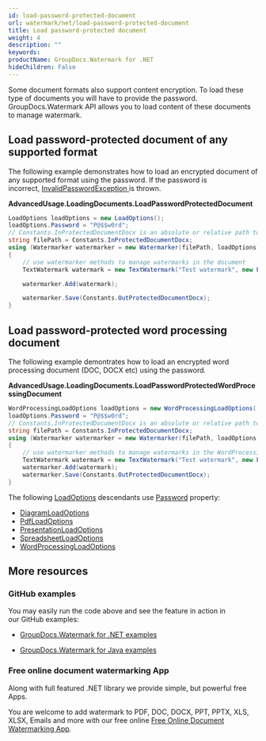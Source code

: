 ```yaml
---
id: load-password-protected-document
url: watermark/net/load-password-protected-document
title: Load password-protected document
weight: 4
description: ""
keywords: 
productName: GroupDocs.Watermark for .NET
hideChildren: False
---
```

Some document formats also support content encryption. To load these type of documents you will have to provide the password. GroupDocs.Watermark API allows you to load content of these documents to manage watermark.

## Load password-protected document of any supported format

The following example demonstrates how to load an encrypted document of any supported format using the password. If the password is incorrect, [InvalidPasswordException ](https://apireference.groupdocs.com/net/watermark/groupdocs.watermark.exceptions/invalidpasswordexception)is thrown.

**AdvancedUsage.LoadingDocuments.LoadPasswordProtectedDocument**

```csharp
LoadOptions loadOptions = new LoadOptions();
loadOptions.Password = "P@$$w0rd";
// Constants.InProtectedDocumentDocx is an absolute or relative path to your document. Ex: @"C:\Docs\protected-document.docx"
string filePath = Constants.InProtectedDocumentDocx;
using (Watermarker watermarker = new Watermarker(filePath, loadOptions))
{
    // use watermarker methods to manage watermarks in the document
    TextWatermark watermark = new TextWatermark("Test watermark", new Font("Arial", 12));

    watermarker.Add(watermark);

    watermarker.Save(Constants.OutProtectedDocumentDocx);
} 
```

## Load password-protected word processing document

The following example demontrates how to load an encrypted word processing document (DOC, DOCX etc) using the password.

**AdvancedUsage.LoadingDocuments.LoadPasswordProtectedWordProcessingDocument**

```csharp
WordProcessingLoadOptions loadOptions = new WordProcessingLoadOptions();
loadOptions.Password = "P@$$w0rd";
// Constants.InProtectedDocumentDocx is an absolute or relative path to your document. Ex: @"C:\Docs\protected-document.docx"
string filePath = Constants.InProtectedDocumentDocx;
using (Watermarker watermarker = new Watermarker(filePath, loadOptions))
{
    // use watermarker methods to manage watermarks in the WordProcessing document
    TextWatermark watermark = new TextWatermark("Test watermark", new Font("Arial", 12));
    watermarker.Add(watermark);
    watermarker.Save(Constants.OutProtectedDocumentDocx);
}

```

The following [LoadOptions](https://apireference.groupdocs.com/net/watermark/groupdocs.watermark.options/loadoptions) descendants use [Password](https://apireference.groupdocs.com/net/watermark/groupdocs.watermark.options/loadoptions/properties/password) property:

*   [DiagramLoadOptions](https://apireference.groupdocs.com/net/watermark/groupdocs.watermark.options.diagram/diagramloadoptions)
*   [PdfLoadOptions](https://apireference.groupdocs.com/net/watermark/groupdocs.watermark.options.pdf/pdfloadoptions)
*   [PresentationLoadOptions](https://apireference.groupdocs.com/net/watermark/groupdocs.watermark.options.presentation/presentationloadoptions)
*   [SpreadsheetLoadOptions](https://apireference.groupdocs.com/net/watermark/groupdocs.watermark.options.spreadsheet/spreadsheetloadoptions)
*   [WordProcessingLoadOptions](https://apireference.groupdocs.com/net/watermark/groupdocs.watermark.options.wordprocessing/wordprocessingloadoptions)

## More resources

### GitHub examples

You may easily run the code above and see the feature in action in our GitHub examples:

*   [GroupDocs.Watermark for .NET examples](https://github.com/groupdocs-watermark/GroupDocs.Watermark-for-.NET)
    
*   [GroupDocs.Watermark for Java examples](https://github.com/groupdocs-watermark/GroupDocs.Watermark-for-Java)
    

### Free online document watermarking App

Along with full featured .NET library we provide simple, but powerful free Apps.

You are welcome to add watermark to PDF, DOC, DOCX, PPT, PPTX, XLS, XLSX, Emails and more with our free online [Free Online Document Watermarking App](https://products.groupdocs.app/watermark).
